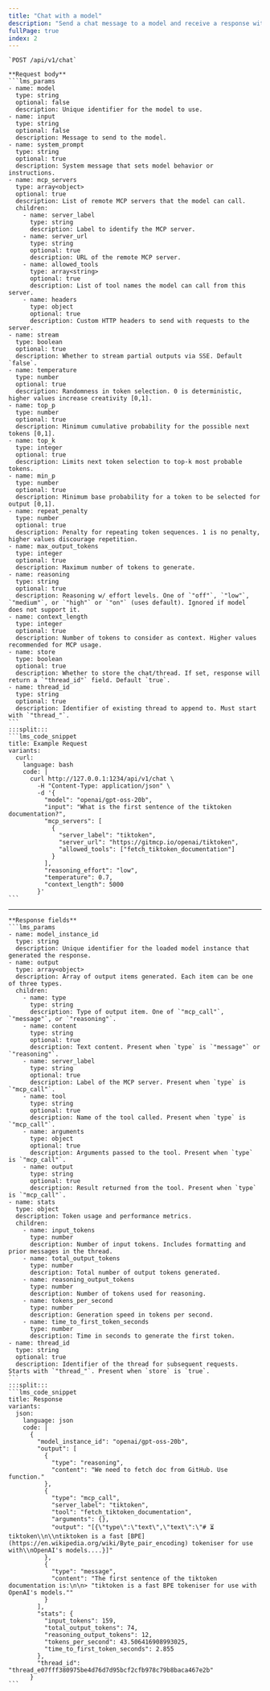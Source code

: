 ```yaml
---
title: "Chat with a model"
description: "Send a chat message to a model and receive a response with optional MCP server integration"
fullPage: true
index: 2
---
```



````lms_hstack
`POST /api/v1/chat`

**Request body**
```lms_params
- name: model
  type: string
  optional: false
  description: Unique identifier for the model to use.
- name: input
  type: string
  optional: false
  description: Message to send to the model.
- name: system_prompt
  type: string
  optional: true
  description: System message that sets model behavior or instructions.
- name: mcp_servers
  type: array<object>
  optional: true
  description: List of remote MCP servers that the model can call.
  children:
    - name: server_label
      type: string
      description: Label to identify the MCP server.
    - name: server_url
      type: string
      optional: true
      description: URL of the remote MCP server.
    - name: allowed_tools
      type: array<string>
      optional: true
      description: List of tool names the model can call from this server.
    - name: headers
      type: object
      optional: true
      description: Custom HTTP headers to send with requests to the server.
- name: stream
  type: boolean
  optional: true
  description: Whether to stream partial outputs via SSE. Default `false`.
- name: temperature
  type: number
  optional: true
  description: Randomness in token selection. 0 is deterministic, higher values increase creativity [0,1].
- name: top_p
  type: number
  optional: true
  description: Minimum cumulative probability for the possible next tokens [0,1].
- name: top_k
  type: integer
  optional: true
  description: Limits next token selection to top-k most probable tokens.
- name: min_p
  type: number
  optional: true
  description: Minimum base probability for a token to be selected for output [0,1].
- name: repeat_penalty
  type: number
  optional: true
  description: Penalty for repeating token sequences. 1 is no penalty, higher values discourage repetition.
- name: max_output_tokens
  type: integer
  optional: true
  description: Maximum number of tokens to generate.
- name: reasoning
  type: string
  optional: true
  description: Reasoning w/ effort levels. One of `"off"`, `"low"`, `"medium"`, or `"high"` or `"on"` (uses default). Ignored if model does not support it.
- name: context_length
  type: integer
  optional: true
  description: Number of tokens to consider as context. Higher values recommended for MCP usage.
- name: store
  type: boolean
  optional: true
  description: Whether to store the chat/thread. If set, response will return a `"thread_id"` field. Default `true`.
- name: thread_id
  type: string
  optional: true
  description: Identifier of existing thread to append to. Must start with `"thread_"`.
```
:::split:::
```lms_code_snippet
title: Example Request
variants:
  curl:
    language: bash
    code: |
      curl http://127.0.0.1:1234/api/v1/chat \
        -H "Content-Type: application/json" \
        -d '{
          "model": "openai/gpt-oss-20b",
          "input": "What is the first sentence of the tiktoken documentation?",
          "mcp_servers": [
            {
              "server_label": "tiktoken",
              "server_url": "https://gitmcp.io/openai/tiktoken",
              "allowed_tools": ["fetch_tiktoken_documentation"]
            }
          ],
          "reasoning_effort": "low",
          "temperature": 0.7,
          "context_length": 5000
        }'
```
````

---

````lms_hstack
**Response fields**
```lms_params
- name: model_instance_id
  type: string
  description: Unique identifier for the loaded model instance that generated the response.
- name: output
  type: array<object>
  description: Array of output items generated. Each item can be one of three types.
  children:
    - name: type
      type: string
      description: Type of output item. One of `"mcp_call"`, `"message"`, or `"reasoning"`.
    - name: content
      type: string
      optional: true
      description: Text content. Present when `type` is `"message"` or `"reasoning"`.
    - name: server_label
      type: string
      optional: true
      description: Label of the MCP server. Present when `type` is `"mcp_call"`.
    - name: tool
      type: string
      optional: true
      description: Name of the tool called. Present when `type` is `"mcp_call"`.
    - name: arguments
      type: object
      optional: true
      description: Arguments passed to the tool. Present when `type` is `"mcp_call"`.
    - name: output
      type: string
      optional: true
      description: Result returned from the tool. Present when `type` is `"mcp_call"`.
- name: stats
  type: object
  description: Token usage and performance metrics.
  children:
    - name: input_tokens
      type: number
      description: Number of input tokens. Includes formatting and prior messages in the thread.
    - name: total_output_tokens
      type: number
      description: Total number of output tokens generated.
    - name: reasoning_output_tokens
      type: number
      description: Number of tokens used for reasoning.
    - name: tokens_per_second
      type: number
      description: Generation speed in tokens per second.
    - name: time_to_first_token_seconds
      type: number
      description: Time in seconds to generate the first token.
- name: thread_id
  type: string
  optional: true
  description: Identifier of the thread for subsequent requests. Starts with `"thread_"`. Present when `store` is `true`.
```
:::split:::
```lms_code_snippet
title: Response
variants:
  json:
    language: json
    code: |
      {
        "model_instance_id": "openai/gpt-oss-20b",
        "output": [
          {
            "type": "reasoning",
            "content": "We need to fetch doc from GitHub. Use function."
          },
          {
            "type": "mcp_call",
            "server_label": "tiktoken",
            "tool": "fetch_tiktoken_documentation",
            "arguments": {},
            "output": "[{\"type\":\"text\",\"text\":\"# ⏳ tiktoken\\n\\ntiktoken is a fast [BPE](https://en.wikipedia.org/wiki/Byte_pair_encoding) tokeniser for use with\\nOpenAI's models....}]"
          },
          {
            "type": "message",
            "content": "The first sentence of the tiktoken documentation is:\n\n> "tiktoken is a fast BPE tokeniser for use with OpenAI's models.""
          }
        ],
        "stats": {
          "input_tokens": 159,
          "total_output_tokens": 74,
          "reasoning_output_tokens": 12,
          "tokens_per_second": 43.506416908993025,
          "time_to_first_token_seconds": 2.855
        },
        "thread_id": "thread_e07fff380975be4d76d7d95bcf2cfb978c79b8baca467e2b"
      }
```
````
